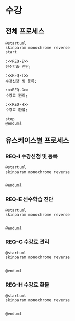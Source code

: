 # 수강

## 전체 프로세스 

```plantuml
@startuml
skinparam monochrome reverse
start

:<<REQ-E>> 
선수학습 진단;

:<<REQ-I>> 
수강신청 및 등록;

:<<REQ-G>> 
수강료 관리;

:<<REQ-H>> 
수강료 환불;

stop
@enduml
```


## 유스케이스별 프로세스

### REQ-I 수강신청 및 등록 

```plantuml
@startuml
skinparam monochrome reverse


@enduml
```

### REQ-E 선수학습 진단 

```plantuml
@startuml
skinparam monochrome reverse


@enduml
```

### REQ-G 수강료 관리 

```plantuml
@startuml
skinparam monochrome reverse


@enduml
```

### REQ-H 수강료 환불 

```plantuml
@startuml
skinparam monochrome reverse


@enduml
```

   